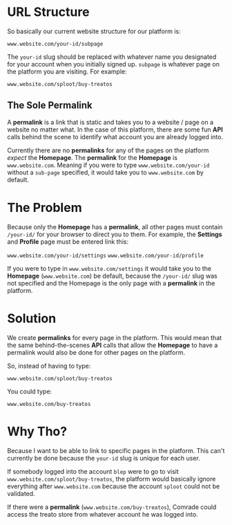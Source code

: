 # URL Structure

So basically our current website structure for our platform is:

`www.website.com/your-id/subpage`

The `your-id` slug should be replaced with whatever name you designated for your account when you initially signed up. `subpage` is whatever page on the platform you are visiting. For example:

`www.website.com/sploot/buy-treatos`

## The Sole Permalink

A **permalink** is a link that is static and takes you to a website / page on a website no matter what. In the case of this platform, there are some fun **API** calls behind the scene to identify what account you are already logged into. 

Currently there are no **permalinks** for any of the pages on the platform _expect_ the **Homepage**. The **permalink** for the **Homepage** is `www.website.com`. Meaning if you were to type `www.website.com/your-id` without a `sub-page` specified, it would take you to `www.website.com` by default.


# The Problem

Because only the **Homepage** has a **permalink**, all other pages must contain `/your-id/` for your browser to direct you to them. For example, the **Settings** and **Profile** page must be entered link this:

`www.website.com/your-id/settings`
`www.website.com/your-id/profile`

If you were to type in `www.website.com/settings` it would take you to the **Homepage** (`www.website.com`) be default, because the `/your-id/` slug was not specified and the Homepage is the only page with a **permalink** in the platform.

# Solution

We create **permalinks** for every page in the platform. This would mean that the same behind-the-scenes **API** calls that allow the **Homepage** to have a permalink would also be done for other pages on the platform. 

So, instead of having to type:

`www.website.com/sploot/buy-treatos`

You could type:

`www.website.com/buy-treatos`

# Why Tho?

Because I want to be able to link to specific pages in the platform. This can't currently be done because the `your-id` slug is unique for each user.

If somebody logged into the account `blep` were to go to visit `www.website.com/sploot/buy-treatos`, the platform would basically ignore everything after `www.website.com` because the account `sploot` could not be validated.

If there were a **permalink** (`www.website.com/buy-treatos`), Comrade could access the treato store from whatever account he was logged into.
